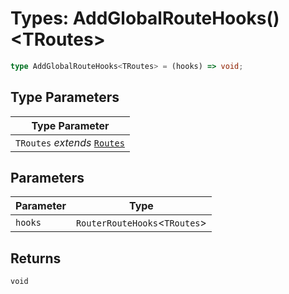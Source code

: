 # Types: AddGlobalRouteHooks()\<TRoutes\>

```ts
type AddGlobalRouteHooks<TRoutes> = (hooks) => void;
```

## Type Parameters

| Type Parameter |
| ------ |
| `TRoutes` *extends* [`Routes`](Routes.md) |

## Parameters

| Parameter | Type |
| ------ | ------ |
| `hooks` | `RouterRouteHooks`\<`TRoutes`\> |

## Returns

`void`

